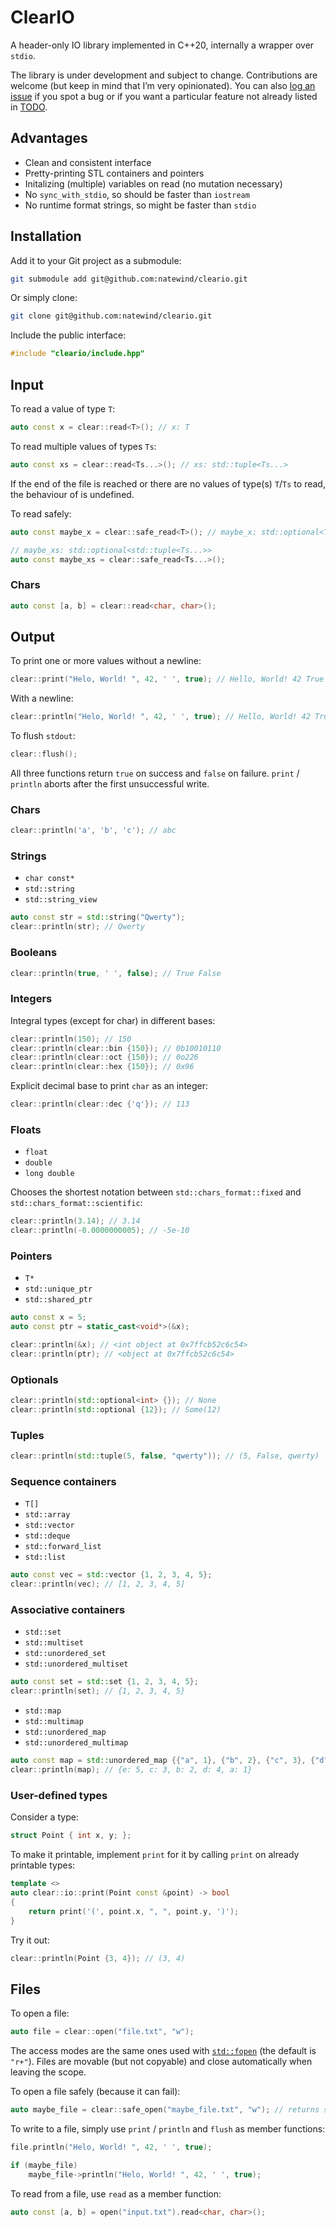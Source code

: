 # ClearIO

A header-only IO library implemented in C++20, internally a wrapper over `stdio`.

The library is under development and subject to change. Contributions are welcome (but keep in mind that I’m very opinionated). You can also [log an issue](https://github.com/natewind/cleario/issues) if you spot a bug or if you want a particular feature not already listed in [TODO](https://github.com/natewind/cleario/blob/master/TODO.md).

## Advantages

* Clean and consistent interface
* Pretty-printing STL containers and pointers
* Initalizing (multiple) variables on read (no mutation necessary)
* No `sync_with_stdio`, so should be faster than `iostream`
* No runtime format strings, so might be faster than `stdio`

## Installation

Add it to your Git project as a submodule:

```bash
git submodule add git@github.com:natewind/cleario.git
```

Or simply clone:

```bash
git clone git@github.com:natewind/cleario.git
```

Include the public interface:

```cpp
#include "cleario/include.hpp"
```

## Input

To read a value of type `T`:

```cpp
auto const x = clear::read<T>(); // x: T
```

To read multiple values of types `Ts`:

```cpp
auto const xs = clear::read<Ts...>(); // xs: std::tuple<Ts...>
```

If the end of the file is reached or there are no values of type(s) `T`/`Ts` to read, the behaviour of is undefined.

To read safely:

```cpp
auto const maybe_x = clear::safe_read<T>(); // maybe_x: std::optional<T>

// maybe_xs: std::optional<std::tuple<Ts...>>
auto const maybe_xs = clear::safe_read<Ts...>();
```

### Chars

```cpp
auto const [a, b] = clear::read<char, char>();
```

## Output

To print one or more values without a newline:

```cpp
clear::print("Helo, World! ", 42, ' ', true); // Hello, World! 42 True
```

With a newline:

```cpp
clear::println("Helo, World! ", 42, ' ', true); // Hello, World! 42 True
```

To flush `stdout`:

```cpp
clear::flush();
```

All three functions return `true` on success and `false` on failure. `print` / `println` aborts after the first unsuccessful write.

### Chars

```cpp
clear::println('a', 'b', 'c'); // abc
```

### Strings

* `char const*`
* `std::string`
* `std::string_view`

```cpp
auto const str = std::string("Qwerty");
clear::println(str); // Qwerty
```

### Booleans

```cpp
clear::println(true, ' ', false); // True False
```

### Integers

Integral types (except for char) in different bases:

```cpp
clear::println(150); // 150
clear::println(clear::bin {150}); // 0b10010110
clear::println(clear::oct {150}); // 0o226
clear::println(clear::hex {150}); // 0x96
```

Explicit decimal base to print `char` as an integer:

```cpp
clear::println(clear::dec {'q'}); // 113
```

### Floats

* `float`
* `double`
* `long double`

Chooses the shortest notation between `std::chars_format::fixed` and `std::chars_format::scientific`:

```cpp
clear::println(3.14); // 3.14
clear::println(-0.0000000005); // -5e-10
```

### Pointers

* `T*`
* `std::unique_ptr`
* `std::shared_ptr`

```cpp
auto const x = 5;
auto const ptr = static_cast<void*>(&x);

clear::println(&x); // <int object at 0x7ffcb52c6c54>
clear::println(ptr); // <object at 0x7ffcb52c6c54>
```

### Optionals

```cpp
clear::println(std::optional<int> {}); // None
clear::println(std::optional {12}); // Some(12)
```

### Tuples

```cpp
clear::println(std::tuple(5, false, "qwerty")); // (5, False, qwerty)
```

### Sequence containers

* `T[]`
* `std::array`
* `std::vector`
* `std::deque`
* `std::forward_list`
* `std::list`

```cpp
auto const vec = std::vector {1, 2, 3, 4, 5};
clear::println(vec); // [1, 2, 3, 4, 5]
```

### Associative containers

* `std::set`
* `std::multiset`
* `std::unordered_set`
* `std::unordered_multiset`

```cpp
auto const set = std::set {1, 2, 3, 4, 5};
clear::println(set); // {1, 2, 3, 4, 5}
```

* `std::map`
* `std::multimap`
* `std::unordered_map`
* `std::unordered_multimap`

```cpp
auto const map = std::unordered_map {{"a", 1}, {"b", 2}, {"c", 3}, {"d", 4}, {"e", 5}};
clear::println(map); // {e: 5, c: 3, b: 2, d: 4, a: 1}
```

### User-defined types

Consider a type:

```cpp
struct Point { int x, y; };
```

To make it printable, implement `print` for it by calling `print` on already printable types:

```cpp
template <>
auto clear::io::print(Point const &point) -> bool
{
	return print('(', point.x, ", ", point.y, ')');
}
```

Try it out:

```cpp
clear::println(Point {3, 4}); // (3, 4)
```

## Files

To open a file:

```cpp
auto file = clear::open("file.txt", "w");
```

The access modes are the same ones used with [`std::fopen`](https://en.cppreference.com/w/cpp/io/c/fopen) (the default is `"r+"`). Files are movable (but not copyable) and close automatically when leaving the scope.

To open a file safely (because it can fail):

```cpp
auto maybe_file = clear::safe_open("maybe_file.txt", "w"); // returns std::optional
```

To write to a file, simply use `print` / `println` and `flush` as member functions:

```cpp
file.println("Helo, World! ", 42, ' ', true);

if (maybe_file)
	maybe_file->println("Helo, World! ", 42, ' ', true);
```

To read from a file, use `read` as a member function:

```cpp
auto const [a, b] = open("input.txt").read<char, char>();
```
